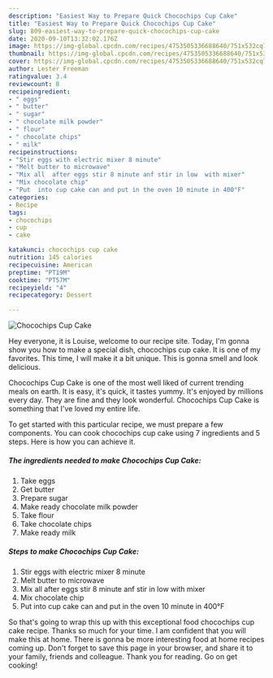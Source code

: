 ```yaml
---
description: "Easiest Way to Prepare Quick Chocochips Cup Cake"
title: "Easiest Way to Prepare Quick Chocochips Cup Cake"
slug: 809-easiest-way-to-prepare-quick-chocochips-cup-cake
date: 2020-09-10T13:32:02.176Z
image: https://img-global.cpcdn.com/recipes/4753505336688640/751x532cq70/chocochips-cup-cake-recipe-main-photo.jpg
thumbnail: https://img-global.cpcdn.com/recipes/4753505336688640/751x532cq70/chocochips-cup-cake-recipe-main-photo.jpg
cover: https://img-global.cpcdn.com/recipes/4753505336688640/751x532cq70/chocochips-cup-cake-recipe-main-photo.jpg
author: Lester Freeman
ratingvalue: 3.4
reviewcount: 8
recipeingredient:
- " eggs"
- " butter"
- " sugar"
- " chocolate milk powder"
- " flour"
- " chocolate chips"
- " milk"
recipeinstructions:
- "Stir eggs with electric mixer 8 minute"
- "Melt butter to microwave"
- "Mix all  after eggs stir 8 minute anf stir in low  with mixer"
- "Mix chocolate chip"
- "Put  into cup cake can and put in the oven 10 minute in 400°F"
categories:
- Recipe
tags:
- chocochips
- cup
- cake

katakunci: chocochips cup cake 
nutrition: 145 calories
recipecuisine: American
preptime: "PT19M"
cooktime: "PT57M"
recipeyield: "4"
recipecategory: Dessert

---
```



![Chocochips Cup Cake](https://img-global.cpcdn.com/recipes/4753505336688640/751x532cq70/chocochips-cup-cake-recipe-main-photo.jpg)

Hey everyone, it is Louise, welcome to our recipe site. Today, I'm gonna show you how to make a special dish, chocochips cup cake. It is one of my favorites. This time, I will make it a bit unique. This is gonna smell and look delicious.



Chocochips Cup Cake is one of the most well liked of current trending meals on earth. It is easy, it's quick, it tastes yummy. It's enjoyed by millions every day. They are fine and they look wonderful. Chocochips Cup Cake is something that I've loved my entire life.


To get started with this particular recipe, we must prepare a few components. You can cook chocochips cup cake using 7 ingredients and 5 steps. Here is how you can achieve it.

<!--inarticleads1-->

##### The ingredients needed to make Chocochips Cup Cake:

1. Take  eggs
1. Get  butter
1. Prepare  sugar
1. Make ready  chocolate milk powder
1. Take  flour
1. Take  chocolate chips
1. Make ready  milk




<!--inarticleads2-->

##### Steps to make Chocochips Cup Cake:

1. Stir eggs with electric mixer 8 minute
1. Melt butter to microwave
1. Mix all  after eggs stir 8 minute anf stir in low  with mixer
1. Mix chocolate chip
1. Put  into cup cake can and put in the oven 10 minute in 400°F




So that's going to wrap this up with this exceptional food chocochips cup cake recipe. Thanks so much for your time. I am confident that you will make this at home. There is gonna be more interesting food at home recipes coming up. Don't forget to save this page in your browser, and share it to your family, friends and colleague. Thank you for reading. Go on get cooking!
